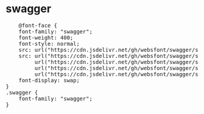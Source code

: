 # swagger

<pre>
    @font-face {
    font-family: "swagger";
    font-weight: 400;
    font-style: normal;
    src: url("https://cdn.jsdelivr.net/gh/websfont/swagger/swagger.eot");
    src: url("https://cdn.jsdelivr.net/gh/websfont/swagger/swagger.eot?#iefix") format("embedded-opentype"),
         url("https://cdn.jsdelivr.net/gh/websfont/swagger/swagger.woff2") format("woff2"),
         url("https://cdn.jsdelivr.net/gh/websfont/swagger/swagger.woff") format("woff"),
         url("https://cdn.jsdelivr.net/gh/websfont/swagger/swagger.ttf") format("truetype");
    font-display: swap;
} 
.swagger {
    font-family: "swagger";
}

</pre>
